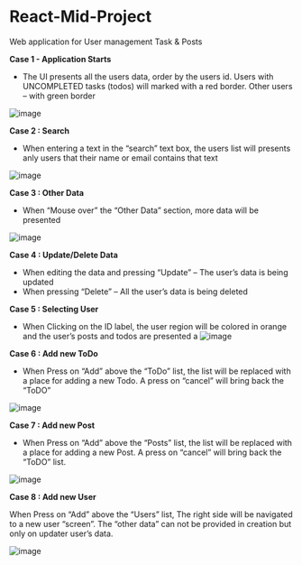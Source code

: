 # React-Mid-Project
Web application for User management Task &amp; Posts

**Case 1 - Application Starts**

- The UI presents all the users data, order by the users id. Users with UNCOMPLETED tasks
(todos) will marked with a red border. Other users – with green border

![image](https://github.com/AdiAnc/React-Mid-Project/assets/107412958/64b3b8de-c5f6-40f8-bf9d-6580d1581741)


**Case 2 : Search**

- When entering a text in the “search” text box, the users list will presents anly users that their name or
email contains that text

![image](https://github.com/AdiAnc/React-Mid-Project/assets/107412958/ea71bf76-5766-4755-bf20-f1bae7e09ce5)


**Case 3 : Other Data**

 - When “Mouse over” the “Other Data” section, more data will be presented

![image](https://github.com/AdiAnc/React-Mid-Project/assets/107412958/01a1159a-49cd-461a-ac9f-92ad8f984193)

**Case 4 : Update/Delete Data**

- When editing the data and pressing “Update” – The user’s data is being updated
- When pressing “Delete” – All the user’s data is being deleted

  
**Case 5 : Selecting User**

 - When Clicking on the ID label, the user region will be colored in orange and the user’s posts and todos
are presented a
![image](https://github.com/AdiAnc/React-Mid-Project/assets/107412958/82b667d9-035d-4702-9481-287c4594cfb9)

**Case 6 : Add new ToDo**

- When Press on “Add” above the “ToDo” list, the list will be replaced with a place for adding a new
Todo. A press on “cancel” will bring back the “ToDO”

![image](https://github.com/AdiAnc/React-Mid-Project/assets/107412958/9b54f033-7a43-4c54-8fff-e8c0843d41f7)


**Case 7 : Add new Post**
- When Press on “Add” above the “Posts” list, the list will be replaced with a place for adding a new Post. 
A press on “cancel” will bring back the “ToDO” list.

![image](https://github.com/AdiAnc/React-Mid-Project/assets/107412958/2abfcbf6-15b7-43d3-b342-63672d20b6ed)

**Case 8 : Add new User**

 When Press on “Add” above the “Users” list, The right side will be navigated to a new user “screen”. 
The “other data” can not be provided in creation but only on updater user’s data.

![image](https://github.com/AdiAnc/React-Mid-Project/assets/107412958/ffa2312f-e3d6-41b5-b161-497b047a0a2a)

